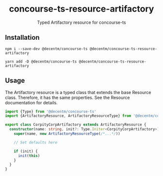 <h1 align="center">
  concourse-ts-resource-artifactory
</h1>

<div align="center">

  Typed Artifactory resource for concourse-ts
</div>

## Installation

`npm i --save-dev @decentm/concourse-ts @decentm/concourse-ts-resource-artifactory`

`yarn add -D @decentm/concourse-ts @decentm/concourse-ts-resource-artifactory`

## Usage

The Artifactory resource is a typed class that extends the base Resource class.
Therefore, it has the same properties. See the Resource documentation for details.

```typescript
import {Type} from '@decentm/concourse-ts'
import {ArtifactoryResource, ArtifactoryResourceType} from '@decentm/concourse-ts-resource-artifactory'

export class CorpityCorpArtifactory extends ArtifactoryResource {
  constructor(name: string, init?: Type.Initer<CorpityCorpArtifactory>) {
    super(name, new ArtifactoryResourceType(/*...*/))

    // Set defaults here

    if (init) {
      init(this)
    }
  }
}
```
